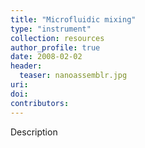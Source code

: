 ```yaml
---
title: "Microfluidic mixing"
type: "instrument"
collection: resources
author_profile: true
date: 2008-02-02
header:
  teaser: nanoassemblr.jpg
uri: 
doi: 
contributors: 
---
```

<p align= "justify">

Description
